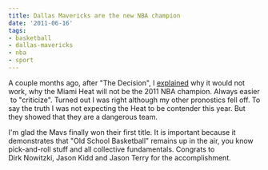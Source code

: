 ```yaml
---
title: Dallas Mavericks are the new NBA champion
date: '2011-06-16'
tags:
- basketball
- dallas-mavericks
- nba
- sport
---
```


A couple months ago, after "The Decision", I 
[explained](http://blog.yafoy.com/2010/07/why-miami-will-not-win-nba-title/) why it would not work, why the Miami Heat will not be the 2011 NBA champion. Always easier  to "criticize". Turned out I was right although my other pronostics fell off. To say the truth I was not expecting the Heat to be contender this year. But they showed that they are a dangerous team.

I'm glad the Mavs finally won their first title. It is important because it demonstrates that "Old School Basketball" remains up in the air, you know pick-and-roll stuff and all collective fundamentals. Congrats to Dirk Nowitzki, Jason Kidd and Jason Terry for the accomplishment.
